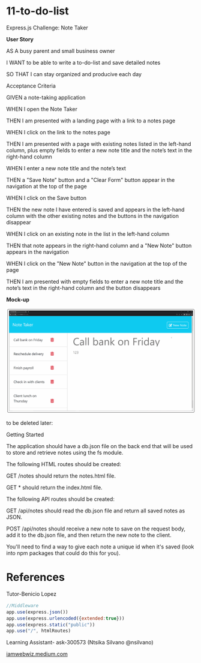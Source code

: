# 11-to-do-list
Express.js Challenge: Note Taker

**User Story**

AS A busy parent and small business owner

I WANT to be able to write a to-do-list and save detailed notes

SO THAT I can stay organized and producive each day

Acceptance Criteria

GIVEN a note-taking application

WHEN I open the Note Taker

THEN I am presented with a landing page with a link to a notes page

WHEN I click on the link to the notes page

THEN I am presented with a page with existing notes listed in the left-hand column, plus empty fields to enter a new note title and the note’s text 
in the right-hand column

WHEN I enter a new note title and the note’s text

THEN a "Save Note" button and a "Clear Form" button appear in the navigation at the top of the page

WHEN I click on the Save button

THEN the new note I have entered is saved and appears in the left-hand column with the other existing notes and the buttons in the navigation disappear

WHEN I click on an existing note in the list in the left-hand column

THEN that note appears in the right-hand column and a "New Note" button appears in the navigation

WHEN I click on the "New Note" button in the navigation at the top of the page

THEN I am presented with empty fields to enter a new note title and the note’s text in the right-hand column and the button disappears

**Mock-up**

![Alt text](public/assets/images/Mockup.png)



to be deleted later:

Getting Started

The application should have a db.json file on the back end that will be used to store and retrieve notes using the fs module.

The following HTML routes should be created:

GET /notes should return the notes.html file.

GET * should return the index.html file.

The following API routes should be created:

GET /api/notes should read the db.json file and return all saved notes as JSON.

POST /api/notes should receive a new note to save on the request body, add it to the db.json file, and then return the new note to the client. 

You'll need to find a way to give each note a unique id when it's saved (look into npm packages that could do this for you).

# References

Tutor-Benicio Lopez 

```javascript
//Middleware
app.use(express.json())
app.use(express.urlencoded({extended:true}))
app.use(express.static("public"))
app.use("/", htmlRoutes)
```
Learning Assistant- ask-300573 (Ntsika Silvano @nsilvano)

[iamwebwiz.medium.com](iamwebwiz.medium.com/how-to-fix-dirname-is-not-defined-in-es-module-scope-34d94a86694d)
